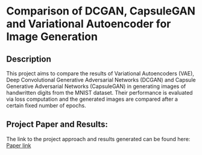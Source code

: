 # Comparison of DCGAN, CapsuleGAN and Variational Autoencoder for Image Generation
## Description
This project aims to compare the results of Variational Autoencoders (VAE), Deep Convolutional Generative Adversarial Networks (DCGAN) and Capsule Generative Adversarial Networks (CapsuleGAN) in generating images of handwritten digits from the MNIST dataset. Their performance is evaluated via loss computation and the generated images are compared after a certain fixed number of epochs.
## Project Paper and Results:
The link to the project approach and results generated can be found here: [Paper link](../faiProject/master/FAIProject.pdf) 
